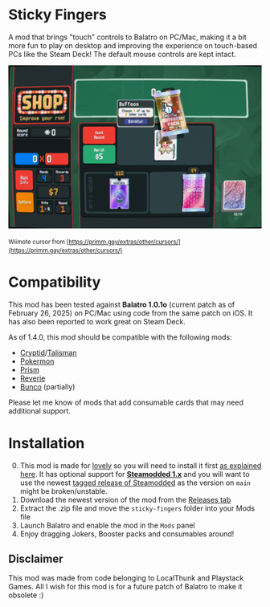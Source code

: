 # Sticky Fingers

A mod that brings "touch" controls to Balatro on PC/Mac, making it a bit more fun to play on desktop and improving the experience on touch-based PCs like the Steam Deck! The default mouse controls are kept intact.

![](https://github.com/eramdam/sticky-fingers/blob/meta/balatro-touch-mode-0001.png?raw=true)

<small>Wiimote cursor from [https://primm.gay/extras/other/cursors/](https://primm.gay/extras/other/cursors/)</small>

# Compatibility

This mod has been tested against **Balatro 1.0.1o** (current patch as of February 26, 2025) on PC/Mac using code from the same patch on iOS. It has also been reported to work great on Steam Deck.

As of 1.4.0, this mod should be compatible with the following mods:

- [Cryptid](https://github.com/MathIsFun0/Cryptid/)/[Talisman](https://github.com/MathIsFun0/Talisman)
- [Pokermon](https://github.com/InertSteak/Pokermon)
- [Prism](https://github.com/blazingulag/Prism/)
- [Reverie](https://github.com/jumbocarrot0/reverie)
- [Bunco](https://github.com/jumbocarrot0/Bunco) (partially)

Please let me know of mods that add consumable cards that may need additional support.

# Installation

0. This mod is made for [lovely](https://github.com/ethangreen-dev/lovely-injector) so you will need to install it first [as explained here](https://github.com/Steamodded/smods/wiki). It has optional support for [**Steamodded 1.x**](https://github.com/Steamodded/smods) and you will want to use the newest [tagged release of Steamodded](https://github.com/Steamodded/smods/releases) as the version on `main` might be broken/unstable.
1. Download the newest version of the mod from the [Releases tab](https://github.com/eramdam/balatro-mods/releases)
2. Extract the .zip file and move the `sticky-fingers` folder into your Mods file
3. Launch Balatro and enable the mod in the `Mods` panel
4. Enjoy dragging Jokers, Booster packs and consumables around!

## Disclaimer

This mod was made from code belonging to LocalThunk and Playstack Games. All I wish for this mod is for a future patch of Balatro to make it obsolete :)
